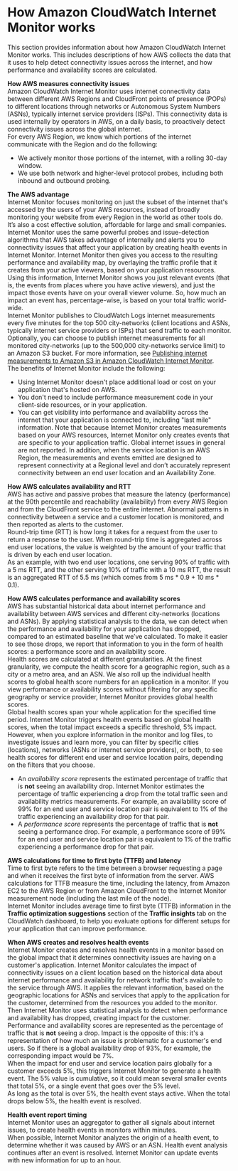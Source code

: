 # How Amazon CloudWatch Internet Monitor works<a name="CloudWatch-IM-inside-internet-monitor"></a>

This section provides information about how Amazon CloudWatch Internet Monitor works\. This includes descriptions of how AWS collects the data that it uses to help detect connectivity issues across the internet, and how performance and availability scores are calculated\. 

**How AWS measures connectivity issues**  
Amazon CloudWatch Internet Monitor uses internet connectivity data between different AWS Regions and CloudFront points of presence \(POPs\) to different locations through networks or Autonomous System Numbers \(ASNs\), typically internet service providers \(ISPs\)\. This connectivity data is used internally by operators in AWS, on a daily basis, to proactively detect connectivity issues across the global internet\.   
For every AWS Region, we know which portions of the internet communicate with the Region and do the following:  
+ We actively monitor those portions of the internet, with a rolling 30\-day window\.
+ We use both network and higher\-level protocol probes, including both inbound and outbound probing\.

**The AWS advantage**  
Internet Monitor focuses monitoring on just the subset of the internet that's accessed by the users of your AWS resources, instead of broadly monitoring your website from every Region in the world as other tools do\. It’s also a cost effective solution, affordable for large and small companies\.  
Internet Monitor uses the same powerful probes and issue\-detection algorithms that AWS takes advantage of internally and alerts you to connectivity issues that affect your application by creating health events in Internet Monitor\. Internet Monitor then gives you access to the resulting performance and availability map, by overlaying the traffic profile that it creates from your active viewers, based on your application resources\.   
Using this information, Internet Monitor shows you just relevant events \(that is, the events from places where you have active viewers\), and just the impact those events have on your overall viewer volume\. So, how much an impact an event has, percentage\-wise, is based on your total traffic world\-wide\.  
Internet Monitor publishes to CloudWatch Logs internet measurements every five minutes for the top 500 city\-networks \(client locations and ASNs, typically internet service providers or ISPs\) that send traffic to each monitor\. Optionally, you can choose to publish internet measurements for all monitored city\-networks \(up to the 500,000 city\-networks service limit\) to an Amazon S3 bucket\. For more information, see [Publishing internet measurements to Amazon S3 in Amazon CloudWatch Internet Monitor](CloudWatch-IM-get-started.Publish-to-S3.md)\.  
The benefits of Internet Monitor include the following:  
+ Using Internet Monitor doesn't place additional load or cost on your application that's hosted on AWS\.
+ You don't need to include performance measurement code in your client\-side resources, or in your application\.
+ You can get visibility into performance and availability across the internet that your application is connected to, including "last mile" information\.
Note that because Internet Monitor creates measurements based on your AWS resources, Internet Monitor only creates events that are specific to your application traffic\. Global internet issues in general are not reported\. In addition, when the service location is an AWS Region, the measurements and events emitted are designed to represent connectivity at a Regional level and don’t accurately represent connectivity between an end user location and an Availability Zone\. 

**How AWS calculates availability and RTT**  
AWS has active and passive probes that measure the latency \(performance\) at the 90th percentile and reachability \(availability\) from every AWS Region and from the CloudFront service to the entire internet\. Abnormal patterns in connectivity between a service and a customer location is monitored, and then reported as alerts to the customer\.  
Round\-trip time \(RTT\) is how long it takes for a request from the user to return a response to the user\. When round\-trip time is aggregated across end user locations, the value is weighted by the amount of your traffic that is driven by each end user location\.   
As an example, with two end user locations, one serving 90% of traffic with a 5 ms RTT, and the other serving 10% of traffic with a 10 ms RTT, the result is an aggregated RTT of 5\.5 ms \(which comes from 5 ms \* 0\.9 \+ 10 ms \* 0\.1\)\.

**How AWS calculates performance and availability scores**  
AWS has substantial historical data about internet performance and availability between AWS services and different city\-networks \(locations and ASNs\)\. By applying statistical analysis to the data, we can detect when the performance and availability for your application has dropped, compared to an estimated baseline that we’ve calculated\. To make it easier to see those drops, we report that information to you in the form of health scores: a performance score and an availability score\.  
Health scores are calculated at different granularities\. At the finest granularity, we compute the health score for a geographic region, such as a city or a metro area, and an ASN\. We also roll up the individual health scores to global health score numbers for an application in a monitor\. If you view performance or availability scores without filtering for any specific geography or service provider, Internet Monitor provides global health scores\.  
Global health scores span your whole application for the specified time period\. Internet Monitor triggers health events based on global health scores, when the total impact exceeds a specific threshold, 5% impact\. However, when you explore information in the monitor and log files, to investigate issues and learn more, you can filter by specific cities \(locations\), networks \(ASNs or internet service providers\), or both, to see health scores for different end user and service location pairs, depending on the filters that you choose\.  
+ An *availability score* represents the estimated percentage of traffic that is **not** seeing an availability drop\. Internet Monitor estimates the percentage of traffic experiencing a drop from the total traffic seen and availability metrics measurements\. For example, an availability score of 99% for an end user and service location pair is equivalent to 1% of the traffic experiencing an availability drop for that pair\.
+ A *performance score* represents the percentage of traffic that is **not** seeing a performance drop\. For example, a performance score of 99% for an end user and service location pair is equivalent to 1% of the traffic experiencing a performance drop for that pair\.

**AWS calculations for time to first byte \(TTFB\) and latency**  
Time to first byte refers to the time between a browser requesting a page and when it receives the first byte of information from the server\. AWS calculations for TTFB measure the time, including the latency, from Amazon EC2 to the AWS Region or from Amazon CloudFront to the Internet Monitor measurement node \(including the last mile of the node\)\.  
Internet Monitor includes average time to first byte \(TTFB\) information in the **Traffic optimization suggestions** section of the **Traffic insights** tab on the CloudWatch dashboard, to help you evaluate options for different setups for your application that can improve performance\.

**When AWS creates and resolves health events**  
Internet Monitor creates and resolves health events in a monitor based on the global impact that it determines connectivity issues are having on a customer's application\. Internet Monitor calculates the impact of connectivity issues on a client location based on the historical data about internet performance and availability for network traffic that's available to the service through AWS\. It applies the relevant information, based on the geographic locations for ASNs and services that apply to the application for the customer, determined from the resources you added to the monitor\. Then Internet Monitor uses statistical analysis to detect when performance and availability has dropped, creating impact for the customer\.  
Performance and availability scores are represented as the percentage of traffic that is **not** seeing a drop\. Impact is the opposite of this: it's a representation of how much an issue is problematic for a customer's end users\. So if there is a global availability drop of 93%, for example, the corresponding impact would be 7%\.  
When the impact for end user and service location pairs globally for a customer exceeds 5%, this triggers Internet Monitor to generate a health event\. The 5% value is cumulative, so it could mean several smaller events that total 5%, or a single event that goes over the 5% level\.  
 As long as the total is over 5%, the health event stays active\. When the total drops below 5%, the health event is resolved\.

**Health event report timing**  
Internet Monitor uses an aggregator to gather all signals about internet issues, to create health events in monitors within minutes\.  
When possible, Internet Monitor analyzes the origin of a health event, to determine whether it was caused by AWS or an ASN\. Health event analysis continues after an event is resolved\. Internet Monitor can update events with new information for up to an hour\.